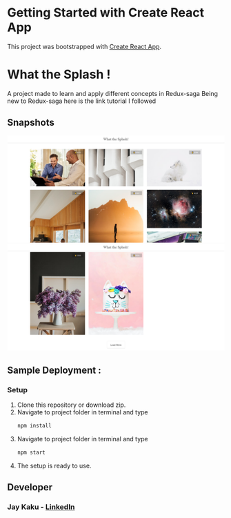 # Getting Started with Create React App

This project was bootstrapped with [Create React App](https://github.com/facebook/create-react-app).

# What the Splash !

A project made to learn and apply different concepts in Redux-saga
Being new to Redux-saga here is the link tutorial I followed

## Snapshots

![ss1](public/what_the_splash_1.png)
![ss2](public/what_the_splash_2.png)

## Sample Deployment :

### Setup

1. Clone this repository or download zip.
2. Navigate to project folder in terminal and type
   ```bash
   npm install
   ```
3. Navigate to project folder in terminal and type
   ```bash
   npm start
   ```
4. The setup is ready to use.

## Developer

### Jay Kaku - [LinkedIn](https://www.linkedin.com/in/jay-kaku-a33382191/)
